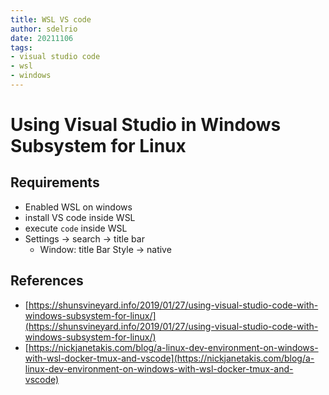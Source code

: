```yaml
---
title: WSL VS code
author: sdelrio
date: 20211106
tags:
- visual studio code
- wsl
- windows
---
```


# Using Visual Studio in Windows Subsystem for Linux

## Requirements

* Enabled WSL on windows
* install VS code inside WSL
* execute `code` inside WSL
* Settings -> search -> title bar
  * Window: title Bar Style -> native

## References

* [https://shunsvineyard.info/2019/01/27/using-visual-studio-code-with-windows-subsystem-for-linux/](https://shunsvineyard.info/2019/01/27/using-visual-studio-code-with-windows-subsystem-for-linux/)
* [https://nickjanetakis.com/blog/a-linux-dev-environment-on-windows-with-wsl-docker-tmux-and-vscode](https://nickjanetakis.com/blog/a-linux-dev-environment-on-windows-with-wsl-docker-tmux-and-vscode)

